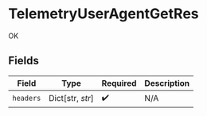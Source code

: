# TelemetryUserAgentGetRes

OK


## Fields

| Field              | Type               | Required           | Description        |
| ------------------ | ------------------ | ------------------ | ------------------ |
| `headers`          | Dict[str, *str*]   | :heavy_check_mark: | N/A                |